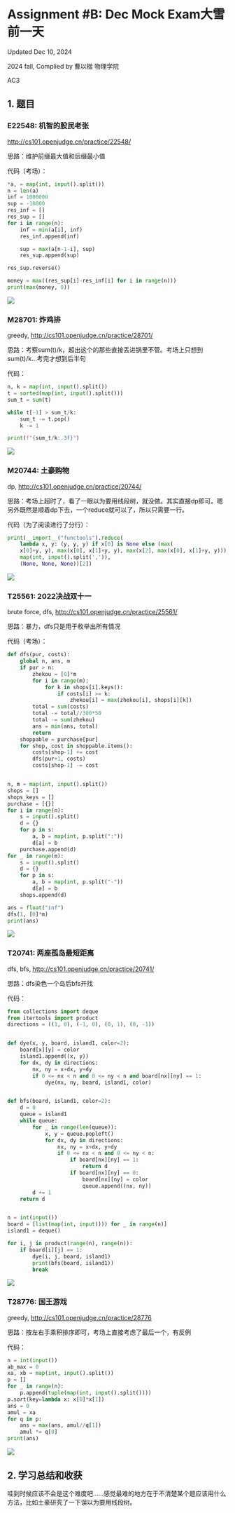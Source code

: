 # Assignment #B: Dec Mock Exam大雪前一天

Updated Dec 10, 2024

2024 fall, Complied by 曹以楷 物理学院

AC3

## 1. 题目

### E22548: 机智的股民老张

http://cs101.openjudge.cn/practice/22548/

思路：维护前缀最大值和后缀最小值

代码（考场）：

```python
*a, = map(int, input().split())
n = len(a)
inf = 1000000
sup = -10000
res_inf = []
res_sup = []
for i in range(n):
    inf = min(a[i], inf)
    res_inf.append(inf)

    sup = max(a[n-1-i], sup)
    res_sup.append(sup)

res_sup.reverse()

money = max((res_sup[i]-res_inf[i] for i in range(n)))
print(max(money, 0))

```

![](https://raw.githubusercontent.com/Usercyk/images/main/20241210103317.png)

### M28701: 炸鸡排

greedy, http://cs101.openjudge.cn/practice/28701/

思路：考察sum(t)/k，超出这个的那些直接丢进锅里不管。考场上只想到sum(t)/k…考完才想到后半句

代码：

```python
n, k = map(int, input().split())
t = sorted(map(int, input().split()))
sum_t = sum(t)

while t[-1] > sum_t/k:
    sum_t -= t.pop()
    k -= 1

print(f"{sum_t/k:.3f}")

```

![](https://raw.githubusercontent.com/Usercyk/images/main/20241210102946.png)

### M20744: 土豪购物

dp, http://cs101.openjudge.cn/practice/20744/

思路：考场上超时了，看了一眼以为要用线段树，就没做。其实直接dp即可。嗯另外既然是顺着dp下去，一个reduce就可以了，所以只需要一行。

代码（为了阅读进行了分行）：

```python
print(__import__("functools").reduce(
    lambda x, y: (y, y, y) if x[0] is None else (max(
    x[0]+y, y), max(x[0], x[1]+y, y), max(x[2], max(x[0], x[1]+y, y))),
    map(int, input().split(',')),
    (None, None, None))[2])

```

![](https://raw.githubusercontent.com/Usercyk/images/main/20241210105137.png)


### T25561: 2022决战双十一

brute force, dfs, http://cs101.openjudge.cn/practice/25561/

思路：暴力，dfs只是用于枚举出所有情况

代码（考场）：

```python
def dfs(pur, costs):
    global n, ans, m
    if pur > n:
        zhekou = [0]*m
        for i in range(m):
            for k in shops[i].keys():
                if costs[i] >= k:
                    zhekou[i] = max(zhekou[i], shops[i][k])
        total = sum(costs)
        total -= total//300*50
        total -= sum(zhekou)
        ans = min(ans, total)
        return
    shoppable = purchase[pur]
    for shop, cost in shoppable.items():
        costs[shop-1] += cost
        dfs(pur+1, costs)
        costs[shop-1] -= cost


n, m = map(int, input().split())
shops = []
shops_keys = []
purchase = [{}]
for i in range(n):
    s = input().split()
    d = {}
    for p in s:
        a, b = map(int, p.split(":"))
        d[a] = b
    purchase.append(d)
for _ in range(m):
    s = input().split()
    d = {}
    for p in s:
        a, b = map(int, p.split("-"))
        d[a] = b
    shops.append(d)

ans = float("inf")
dfs(1, [0]*m)
print(ans)

```

![](https://raw.githubusercontent.com/Usercyk/images/main/20241210103428.png)

### T20741: 两座孤岛最短距离

dfs, bfs, http://cs101.openjudge.cn/practice/20741/

思路：dfs染色一个岛后bfs开找

代码：

```python
from collections import deque
from itertools import product
directions = ((1, 0), (-1, 0), (0, 1), (0, -1))


def dye(x, y, board, island1, color=2):
    board[x][y] = color
    island1.append((x, y))
    for dx, dy in directions:
        nx, ny = x+dx, y+dy
        if 0 <= nx < n and 0 <= ny < n and board[nx][ny] == 1:
            dye(nx, ny, board, island1, color)


def bfs(board, island1, color=2):
    d = 0
    queue = island1
    while queue:
        for _ in range(len(queue)):
            x, y = queue.popleft()
            for dx, dy in directions:
                nx, ny = x+dx, y+dy
                if 0 <= nx < n and 0 <= ny < n:
                    if board[nx][ny] == 1:
                        return d
                    if board[nx][ny] == 0:
                        board[nx][ny] = color
                        queue.append((nx, ny))
        d += 1
    return d


n = int(input())
board = [list(map(int, input())) for _ in range(n)]
island1 = deque()

for i, j in product(range(n), range(n)):
    if board[i][j] == 1:
        dye(i, j, board, island1)
        print(bfs(board, island1))
        break

```

![](https://raw.githubusercontent.com/Usercyk/images/main/20241210110831.png)

### T28776: 国王游戏

greedy, http://cs101.openjudge.cn/practice/28776

思路：按左右手乘积排序即可，考场上直接考虑了最后一个，有反例

代码：

```python
n = int(input())
ab_max = 0
xa, xb = map(int, input().split())
p = []
for _ in range(n):
    p.append(tuple(map(int, input().split())))
p.sort(key=lambda x: x[0]*x[1])
ans = 0
amul = xa
for q in p:
    ans = max(ans, amul//q[1])
    amul *= q[0]
print(ans)

```

![](https://raw.githubusercontent.com/Usercyk/images/main/20241210103854.png)

## 2. 学习总结和收获

哇到时候应该不会是这个难度吧……感觉最难的地方在于不清楚某个题应该用什么方法，比如土豪研究了一下误以为要用线段树。
